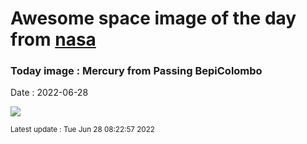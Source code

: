 
# Awesome space image of the day from [nasa](https://api.nasa.gov/)

### Today image : Mercury from Passing BepiColombo

Date : 2022-06-28


![](https://apod.nasa.gov/apod/image/2206/Mercury_BepiColombo_960.jpg)

<small>Latest update : Tue Jun 28 08:22:57 2022</small>


